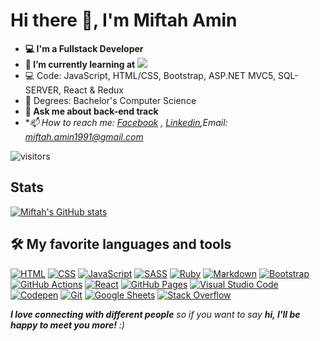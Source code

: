 # Hi there 👋, I'm Miftah Amin

<!-- <img src="https://media.giphy.com/media/OWgDiFQbtizpdLewE5/giphy.gif" width="360" align="right"> -->

- **💻 I'm a Fullstack Developer**   
- **🌱 I’m currently learning at** ![](https://img.shields.io/badge/Microverse-blueviolet)
- 💻 Code: JavaScript, HTML/CSS, Bootstrap, ASP.NET MVC5, SQL-SERVER, React & Redux
- 👯 Degrees: Bachelor's Computer Science
- **💬 Ask me about back-end track**
- **📫 How to reach me: [Facebook](https://www.facebook.com/miftah1991) , [Linkedin](https://www.linkedin.com/in/miftah1991/),Email: miftah.amin1991@gmail.com*

<!-- <img src="https://enzjb729uoc89sx.m.pipedream.net" alt="Most Active GitHub User Rank"> &nbsp;&nbsp;  -->
<img src="https://visitor-badge.glitch.me/badge?page_id=miftah1991.visitor-badge" alt="visitors"> 

## Stats
[![Miftah's GitHub stats](https://github-readme-stats.vercel.app/api?username=miftah1991&count_private=true&show_icons=true&theme=tokyonight)](https://github.com/miftah1991/github-readme-stats)

## 🛠️ My favorite languages and tools

<p>
    <a href="#"><img alt="HTML" src="https://img.shields.io/badge/HTML-E34F26.svg?logo=html5&logoColor=white"></a>
    <a href="#"><img alt="CSS" src="https://img.shields.io/badge/CSS-1572B6.svg?logo=css3&logoColor=white"></a>
    <a href="#"><img alt="JavaScript" src="https://img.shields.io/badge/JavaScript-F7DF1E.svg?logo=javascript&logoColor=black"></a>
    <a href="#"><img alt="SASS" src="https://img.shields.io/badge/Sass-hotpink.svg?logo=SASS&logoColor=white"></a>
    <a href="#"><img alt="Ruby" src="https://img.shields.io/badge/Ruby-CC342D.svg?logo=ruby&logoColor=white"></a>
    <a href="#"><img alt="Markdown" src="https://img.shields.io/badge/Markdown-000000.svg?logo=markdown&logoColor=white"></a>
    <a href="#"><img alt="Bootstrap" src="https://img.shields.io/badge/Bootstrap-7952B3.svg?logo=bootstrap&logoColor=white"></a>
    <a href="#"><img alt="GitHub Actions" src="https://img.shields.io/badge/GitHub%20Actions-2671E5.svg?logo=github%20actions&logoColor=white"></a>
    <a href="#"><img alt="React" src="https://img.shields.io/badge/React-20232a.svg?logo=react&logoColor=%2361DAFB"></a>
    <a href="#"><img alt="GitHub Pages" src="https://img.shields.io/badge/GitHub%20Pages-327FC7.svg?logo=github&logoColor=white"></a>
    <a href="#"><img alt="Visual Studio Code" src="https://img.shields.io/badge/Visual%20Studio%20Code-0078d7.svg?logo=visual-studio-code&logoColor=white"></a>
    <a href="#"><img alt="Codepen" src="https://img.shields.io/badge/Codepen-000000.svg?logo=codepen&logoColor=white"></a>
    <a href="#"><img alt="Git" src="https://img.shields.io/badge/Git-F05033.svg?logo=git&logoColor=white"></a>
    <a href="#"><img alt="Google Sheets" src="https://img.shields.io/badge/Google%20Sheets-34A853.svg?logo=google%20sheets&logoColor=white"></a>
    <a href="#"><img alt="Stack Overflow" src="https://img.shields.io/badge/-Stack%20Overflow-FE7A16?logo=stack-overflow&logoColor=white"></a>
</p>


<em><b>I love connecting with different people</b> so if you want to say <b>hi, I'll be happy to meet you more!</b> :)</em>

